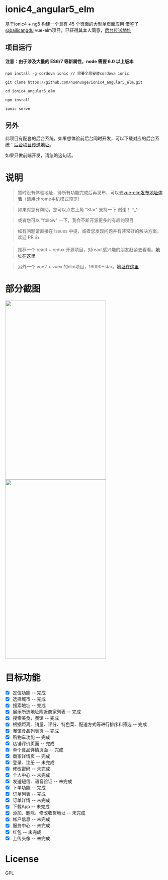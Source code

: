 # ionic4_angular5_elm
基于ionic4 + ng5 构建一个具有 45 个页面的大型单页面应用
借鉴了[@bailicangdu](https://github.com/bailicangdu/vue2-elm) vue-elm项目，已征得其本人同意，[后台传送地址](https://github.com/bailicangdu/node-elm)



## 项目运行

#### 注意：由于涉及大量的 ES6/7 等新属性，node 需要 6.0 以上版本 

```
npm install -g cordova ionic // 需要全局安装cordova ionic

git clone https://github.com/nuonuoge/ionic4_angular5_elm.git  

cd ionic4_angular5_elm

npm install

ionic serve

```
## 另外
此项目有配套的后台系统，如果想体验前后台同时开发，可以下载对应的后台系统：[后台项目传送地址](https://github.com/bailicangdu/node-elm)。

如果只做前端开发，请忽略这句话。


# 说明

>  暂时没有体验地址，待所有功能完成后再发布，可以去[vue-elm发布地址体验](http://cangdu.org/elm/)（请用chrome手机模式预览）

>  如果对您有帮助，您可以点右上角 "Star" 支持一下 谢谢！ ^_^

>  或者您可以 "follow" 一下，我会不断开源更多的有趣的项目

>  如有问题请直接在 Issues 中提，或者您发现问题并有非常好的解决方案，欢迎 PR 👍

>  推荐一个 react + redux 开源项目，对react感兴趣的朋友赶紧去看看。[地址在这里](https://github.com/bailicangdu/react-pxq)

>  另外一个 vue2 + vuex 的elm项目，19000+star。[地址在这里](https://github.com/bailicangdu/vue2-elm)

# 部分截图

<img src="https://github.com/nuonuoge/ionic4_angular5_elm/blob/master/screenshots/show1.gif" width="320" height="568"/>
<img src="https://github.com/nuonuoge/ionic4_angular5_elm/blob/master/screenshots/show2.gif" width="320" height="568"/>

# 目标功能
- [x] 定位功能 -- 完成
- [x] 选择城市 -- 完成
- [x] 搜索地址 -- 完成
- [x] 展示所选地址附近商家列表 -- 完成
- [x] 搜索美食，餐馆 -- 完成
- [x] 根据距离、销量、评分、特色菜、配送方式等进行排序和筛选 -- 完成
- [x] 餐馆食品列表页 -- 完成
- [x] 购物车功能 -- 完成
- [x] 店铺评价页面 -- 完成
- [x] 单个食品详情页面 -- 完成
- [x] 商家详情页 -- 完成
- [x] 登录、注册 -- 未完成
- [x] 修改密码 -- 未完成
- [x] 个人中心 -- 未完成
- [x] 发送短信、语音验证 -- 未完成
- [x] 下单功能 -- 完成
- [x] 订单列表 -- 完成
- [x] 订单详情 -- 未完成
- [x] 下载App -- 未完成
- [x] 添加、删除、修改收货地址 -- 未完成
- [x] 帐户信息 -- 未完成
- [x] 服务中心 -- 未完成
- [x] 红包 -- 未完成
- [x] 上传头像 -- 未完成

# License

GPL
